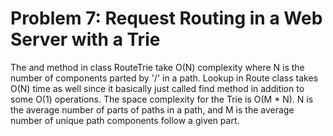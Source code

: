 # Problem 7: Request Routing in a Web Server with a Trie
The <insert> and <find> method in class RouteTrie take O(N) complexity where N is the number of components parted by '/' in a path.  Lookup in Route class takes O(N) time as well since it basically just called find method in addition to some O(1) operations.
The space complexity for the Trie is O(M * N). N is the average number of parts of paths in a path, and M is the average  number of unique path components follow a given part. 

